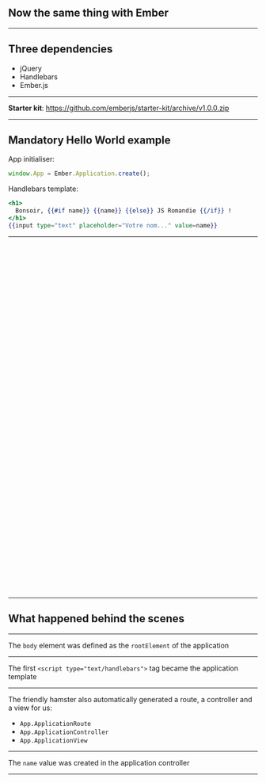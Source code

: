 ## Now the same thing with Ember

---

## Three dependencies

- jQuery
- Handlebars
- Ember.js

* * *

**Starter kit**: https://github.com/emberjs/starter-kit/archive/v1.0.0.zip

---

## Mandatory Hello World example

App initialiser:

```js
window.App = Ember.Application.create();
```

Handlebars template:

```handlebars
<h1>
  Bonsoir, {{#if name}} {{name}} {{else}} JS Romandie {{/if}} !
</h1>
{{input type="text" placeholder="Votre nom..." value=name}}
```

---

<iframe data-src="http://emberjs.jsbin.com/OZaSOro/latest/embed" frameborder="0" height="700" width="960"></iframe>

---

## What happened behind the scenes

---

The `body` element was defined as the `rootElement` of the application

---

The first `<script type="text/handlebars">` tag became the application template

---

The friendly hamster also automatically generated a route, a controller and a view for us:

- `App.ApplicationRoute`
- `App.ApplicationController`
- `App.ApplicationView`

---

The `name` value was created in the application controller

---

<iframe data-src="http://emberjs.jsbin.com/iMowUbE/2/embed" frameborder="0" height="700" width="960"></iframe>
